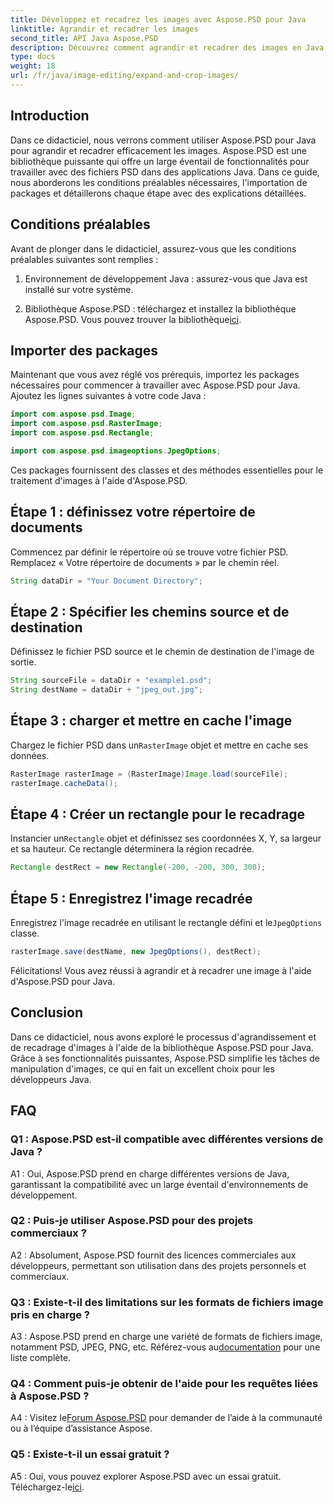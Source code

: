 ```yaml
---
title: Développez et recadrez les images avec Aspose.PSD pour Java
linktitle: Agrandir et recadrer les images
second_title: API Java Aspose.PSD
description: Découvrez comment agrandir et recadrer des images en Java à l'aide d'Aspose.PSD. Guide étape par étape pour un traitement d’image efficace.
type: docs
weight: 18
url: /fr/java/image-editing/expand-and-crop-images/
---
```

## Introduction

Dans ce didacticiel, nous verrons comment utiliser Aspose.PSD pour Java pour agrandir et recadrer efficacement les images. Aspose.PSD est une bibliothèque puissante qui offre un large éventail de fonctionnalités pour travailler avec des fichiers PSD dans des applications Java. Dans ce guide, nous aborderons les conditions préalables nécessaires, l'importation de packages et détaillerons chaque étape avec des explications détaillées.

## Conditions préalables

Avant de plonger dans le didacticiel, assurez-vous que les conditions préalables suivantes sont remplies :

1. Environnement de développement Java : assurez-vous que Java est installé sur votre système.

2.  Bibliothèque Aspose.PSD : téléchargez et installez la bibliothèque Aspose.PSD. Vous pouvez trouver la bibliothèque[ici](https://releases.aspose.com/psd/java/).

## Importer des packages

Maintenant que vous avez réglé vos prérequis, importez les packages nécessaires pour commencer à travailler avec Aspose.PSD pour Java. Ajoutez les lignes suivantes à votre code Java :

```java
import com.aspose.psd.Image;
import com.aspose.psd.RasterImage;
import com.aspose.psd.Rectangle;

import com.aspose.psd.imageoptions.JpegOptions;
```

Ces packages fournissent des classes et des méthodes essentielles pour le traitement d'images à l'aide d'Aspose.PSD.

## Étape 1 : définissez votre répertoire de documents

Commencez par définir le répertoire où se trouve votre fichier PSD. Remplacez « Votre répertoire de documents » par le chemin réel.

```java
String dataDir = "Your Document Directory";
```

## Étape 2 : Spécifier les chemins source et de destination

Définissez le fichier PSD source et le chemin de destination de l'image de sortie.

```java
String sourceFile = dataDir + "example1.psd";
String destName = dataDir + "jpeg_out.jpg";
```

## Étape 3 : charger et mettre en cache l'image

 Chargez le fichier PSD dans un`RasterImage` objet et mettre en cache ses données.

```java
RasterImage rasterImage = (RasterImage)Image.load(sourceFile);
rasterImage.cacheData();
```

## Étape 4 : Créer un rectangle pour le recadrage

 Instancier un`Rectangle` objet et définissez ses coordonnées X, Y, sa largeur et sa hauteur. Ce rectangle déterminera la région recadrée.

```java
Rectangle destRect = new Rectangle(-200, -200, 300, 300);
```

## Étape 5 : Enregistrez l'image recadrée

 Enregistrez l'image recadrée en utilisant le rectangle défini et le`JpegOptions` classe.

```java
rasterImage.save(destName, new JpegOptions(), destRect);
```

Félicitations! Vous avez réussi à agrandir et à recadrer une image à l'aide d'Aspose.PSD pour Java.

## Conclusion

Dans ce didacticiel, nous avons exploré le processus d'agrandissement et de recadrage d'images à l'aide de la bibliothèque Aspose.PSD pour Java. Grâce à ses fonctionnalités puissantes, Aspose.PSD simplifie les tâches de manipulation d'images, ce qui en fait un excellent choix pour les développeurs Java.

## FAQ

### Q1 : Aspose.PSD est-il compatible avec différentes versions de Java ?

A1 : Oui, Aspose.PSD prend en charge différentes versions de Java, garantissant la compatibilité avec un large éventail d'environnements de développement.

### Q2 : Puis-je utiliser Aspose.PSD pour des projets commerciaux ?

A2 : Absolument, Aspose.PSD fournit des licences commerciales aux développeurs, permettant son utilisation dans des projets personnels et commerciaux.

### Q3 : Existe-t-il des limitations sur les formats de fichiers image pris en charge ?

 A3 : Aspose.PSD prend en charge une variété de formats de fichiers image, notamment PSD, JPEG, PNG, etc. Référez-vous au[documentation](https://reference.aspose.com/psd/java/) pour une liste complète.

### Q4 : Comment puis-je obtenir de l'aide pour les requêtes liées à Aspose.PSD ?

 A4 : Visitez le[Forum Aspose.PSD](https://forum.aspose.com/c/psd/34) pour demander de l’aide à la communauté ou à l’équipe d’assistance Aspose.

### Q5 : Existe-t-il un essai gratuit ?

 A5 : Oui, vous pouvez explorer Aspose.PSD avec un essai gratuit. Téléchargez-le[ici](https://releases.aspose.com/).